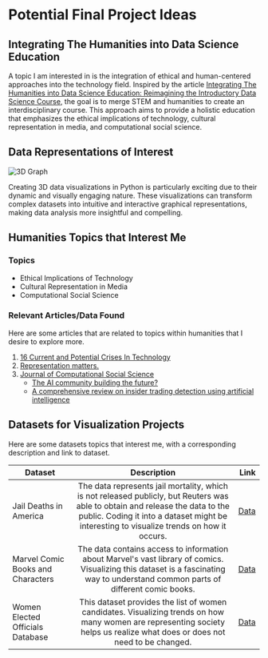 # Potential Final Project Ideas

## Integrating The Humanities into Data Science Education

A topic I am interested in is the integration of ethical and human-centered approaches into the technology field. Inspired by the article [Integrating The Humanities into Data Science Education: Reimagining the Introductory Data Science Course](https://iase-web.org/ojs/SERJ/article/view/42/455), the goal is to merge STEM and humanities to create an interdisciplinary course. This approach aims to provide a holistic education that emphasizes the ethical implications of technology, cultural representation in media, and computational social science.

## Data Representations of Interest

![3D Graph](https://encrypted-tbn0.gstatic.com/images?q=tbn:ANd9GcStipBV54lab-ci5LCh1wwi34Kp_kAZpE9vFXHr6dguhbe8k2jmXW2veYLUVhRb6yqbEyY&usqp=CAU)

Creating 3D data visualizations in Python is particularly exciting due to their dynamic and visually engaging nature. These visualizations can transform complex datasets into intuitive and interactive graphical representations, making data analysis more insightful and compelling.


## Humanities Topics that Interest Me

### Topics
* Ethical Implications of Technology
* Cultural Representation in Media
* Computational Social Science

### Relevant Articles/Data Found
Here are some articles that are related to topics within humanities that I desire to explore more.
1. [16 Current and Potential Crises In Technology](https://www.forbes.com/sites/forbestechcouncil/2023/07/25/16-current-and-potential-ethical-crises-in-technology/)
2. [Representation matters.](https://perception.org/our-work/media-representation/)
3. [Journal of Computational Social Science](https://link.springer.com/journal/42001/articles)
   * [The AI community building the future?](https://link.springer.com/article/10.1007/s42001-024-00300-8)
   * [A comprehensive review on insider trading detection using artificial intelligence](https://link.springer.com/article/10.1007/s42001-024-00284-5)

## Datasets for Visualization Projects
Here are some datasets topics that interest me, with a corresponding description and link to dataset.

| Dataset       | Description   | Link  |
| ------------- |:-------------:| -----:|
| Jail Deaths in America | The data represents jail mortality, which is not released publicly, but Reuters was able to obtain and release the data to the public. Coding it into a dataset might be interesting to visualize trends on how it occurs. | [Data](https://www.reuters.com/investigates/special-report/usa-jails-graphic/) |
| Marvel Comic Books and Characters | The data contains access to information about Marvel's vast library of comics. Visualizing this dataset is a fascinating way to understand common parts of different comic books. | [Data](https://developer.marvel.com/) |
| Women Elected Officials Database | This dataset provides the list of women candidates. Visualizing trends on how many women are representing society helps us realize what does or does not need to be changed. | [Data](https://dataverse.harvard.edu/dataset.xhtml?persistentId=doi:10.7910/DVN/CFPBRI) |